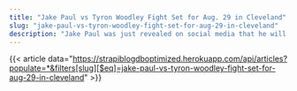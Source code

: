 ```yaml
---
title: "Jake Paul vs Tyron Woodley Fight Set for Aug. 29 in Cleveland"
slug: "jake-paul-vs-tyron-woodley-fight-set-for-aug-29-in-cleveland"
description: "Jake Paul was just revealed on social media that he will be facing Tyron Woodley in a boxing battle, and we have all the information you need to know about the fight's date."
---
```


{{< article data="https://strapiblogdboptimized.herokuapp.com/api/articles?populate=*&filters[slug][$eq]=jake-paul-vs-tyron-woodley-fight-set-for-aug-29-in-cleveland" >}}
